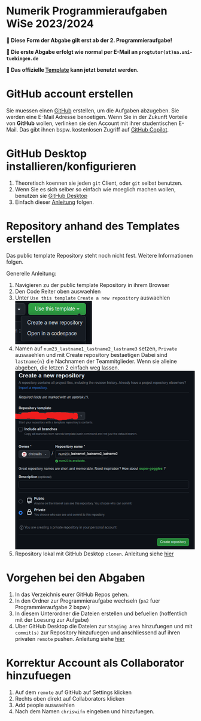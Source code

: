 # Numerik Programmieraufgaben WiSe 2023/2024

**🛑 Diese Form der Abgabe gilt erst ab der 2. Programmieraufgabe!**

**🛑 Die erste Abgabe erfolgt wie normal per E-Mail an `progtutor(at)na.uni-tuebingen.de`**

**🛑 Das offizielle [Template](https://github.com/chriswifn/num23_pa1) kann jetzt benutzt werden.**


# GitHub account erstellen
Sie muessen einen [GitHub](https://github.com) erstellen, um die Aufgaben abzugeben. Sie werden eine E-Mail Adresse benoetigen. Wenn Sie in der Zukunft Vorteile von **GitHub** wollen, verlinken sie den Account mit ihrer studentischen E-Mail. Das gibt ihnen bspw. kostenlosen Zugriff auf [GitHub Copilot](https://github.com/features/copilot).

# GitHub Desktop installieren/konfigurieren
1. Theoretisch koennen sie jeden `git` Client, oder `git` selbst benutzen.
1. Wenn Sie es sich selber so einfach wie moeglich machen wollen, benutzen sie [GitHub Desktop](https://desktop.github.com/)
1. Einfach dieser [Anleitung](https://docs.github.com/de/desktop/installing-and-authenticating-to-github-desktop/setting-up-github-desktop) folgen.

# Repository anhand des Templates erstellen
Das public template Repository steht noch nicht fest. Weitere Informationen folgen.

Generelle Anleitung:
1. Navigieren zu der public template Repository in ihrem Browser
1. Den Code Reiter oben auswaehlen
1. Unter `Use this template` `Create a new repository` auswaehlen
   ![](./assets/231103202605.png)
1. Namen auf `num23_lastname1_lastname2_lastname3` setzen, `Private` auswaehlen und mit Create repository bestaetigen
   Dabei sind `lastname{n}` die Nachnamen der Teammitglieder. Wenn sie alleine abgeben, die letzen 2 einfach weg lassen.
   ![](./assets/231103202908.png)
1. Repository lokal mit GitHub Desktop `clonen`. Anleitung siehe [hier](https://docs.github.com/de/desktop/adding-and-cloning-repositories/adding-a-repository-from-your-local-computer-to-github-desktop)

# Vorgehen bei den Abgaben
1. In das Verzeichnis eurer GitHub Repos gehen.
1. In den Ordner zur Programmieraufgabe wechseln (`pa2` fuer Programmieraufgabe 2 bspw.)
1. In diesem Unterordner die Dateien erstellen und befuellen (hoffentlich mit der Loesung zur Aufgabe)
1. Uber GitHub Desktop die Dateien zur `Staging Area` hinzufuegen und mit `commit(s)` zur Repository hinzufuegen und anschliessend auf ihren privaten `remote` pushen. Anleitung siehe [hier](https://wiki.idec.io/team_wiki/push/)

# Korrektur Account als Collaborator hinzufuegen
1. Auf dem `remote` auf GitHub auf Settings klicken
1. Rechts oben direkt auf Collaborators klicken
1. Add people auswaehlen
1. Nach dem Namen `chriswifn` eingeben und hinzufuegen.
